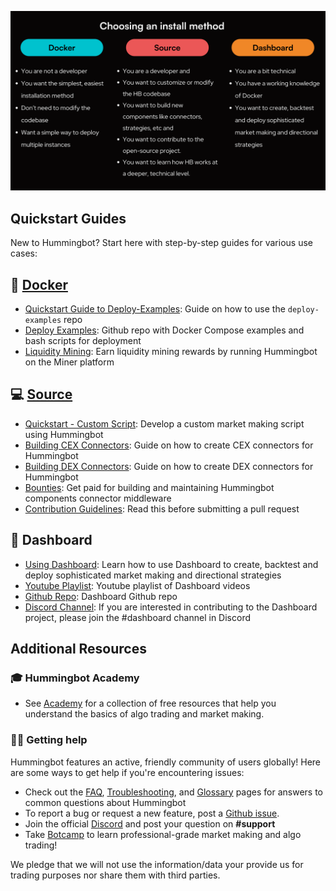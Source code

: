 [![header](header.svg)](header.svg)


##  Quickstart Guides

New to Hummingbot? Start here with step-by-step guides for various use cases:


## 🐋 [Docker](../installation/docker.md)

- [Quickstart Guide to Deploy-Examples](../academy-content/posts/quickstart-deploy-examples/0-index.md): Guide on how to use the `deploy-examples` repo
- [Deploy Examples](https://github.com/hummingbot/deploy-examples): Github repo with Docker Compose examples and bash scripts for deployment
- [Liquidity Mining](liquidity-mining/index.md): Earn liquidity mining rewards by running Hummingbot on the Miner platform

## 💻 [Source](../installation/source/index.md)

- [Quickstart - Custom Script](./custom-script/index.md): Develop a custom market making script using Hummingbot
- [Building CEX Connectors](../developers/connectors/index.md): Guide on how to create CEX connectors for Hummingbot
- [Building DEX Connectors](../gateway/adding-dex-connectors.md): Guide on how to create DEX connectors for Hummingbot 
- [Bounties](../bounties/index.md): Get paid for building and maintaining Hummingbot components
connector middleware
- [Contribution Guidelines](../developers/contributions.m): Read this before submitting a pull request


## 📓 Dashboard

- [Using Dashboard](../academy-content/posts/quickstart-dashboard/0-index.md): Learn how to use Dashboard to create, backtest and deploy sophisticated market making and directional strategies
- [Youtube Playlist](https://youtube.com/playlist?list=PLDwlNkL_4MMf0Ifvj-HLuQ_Jtf7OV6uzW&si=i-V1oBvCYy8a1025): Youtube playlist of Dashboard videos
- [Github Repo](https://github.com/hummingbot/dashboard): Dashboard Github repo
- [Discord Channel](https://discord.gg/hummingbot): If you are interested in contributing to the Dashboard project, please join the #dashboard channel in Discord

## Additional Resources

### 🎓 Hummingbot Academy

- See [Academy](../academy/index.md) for a collection of free resources that help you understand the basics of algo trading and market making.


### 🙋‍♂️ Getting help

Hummingbot features an active, friendly community of users globally! Here are some ways to get help if you're encountering issues:

- Check out the [FAQ](../faq.md), [Troubleshooting](../troubleshooting.md), and [Glossary](../glossary.md) pages for answers to common questions about Hummingbot
- To report a bug or request a new feature, post a [Github issue](https://github.com/hummingbot/hummingbot/issues/new/choose).
- Join the official [Discord](https://discord.gg/hummingbot) and post your question on **#support**
- Take [Botcamp](/botcamp) to learn professional-grade market making and algo trading!

We pledge that we will not use the information/data your provide us for trading purposes nor share them with third parties.

